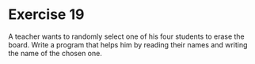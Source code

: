 # Exercise 19

A teacher wants to randomly select one of his four students to erase the board. Write a program that helps him by reading their names and writing the name of the chosen one.
